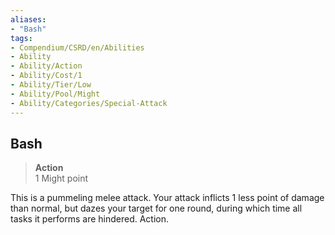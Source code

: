 ```yaml
---
aliases:
- "Bash"
tags:
- Compendium/CSRD/en/Abilities
- Ability
- Ability/Action
- Ability/Cost/1
- Ability/Tier/Low
- Ability/Pool/Might
- Ability/Categories/Special-Attack
---
```


  
## Bash  
>**Action**  
>1 Might point
  
This is a pummeling melee attack. Your attack inflicts 1 less point of damage than normal, but dazes your target for one round, during which time all tasks it performs are hindered. Action.
